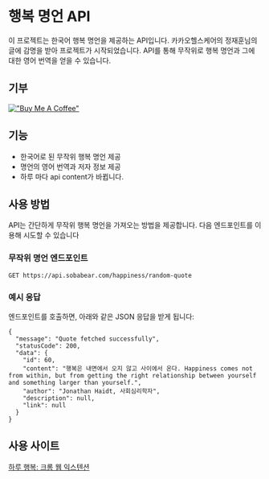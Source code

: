 
# 행복 명언 API

이 프로젝트는 한국어 행복 명언을 제공하는 API입니다. 카카오헬스케어의 정재훈님의 글에 감명을 받아 프로젝트가 시작되었습니다.
API를 통해 무작위로 행복 명언과 그에 대한 영어 번역을 얻을 수 있습니다.

## 기부
[!["Buy Me A Coffee"](https://cdn.buymeacoffee.com/buttons/default-yellow.png)](https://www.buymeacoffee.com/sobabear)



## 기능

- 한국어로 된 무작위 행복 명언 제공
- 명언의 영어 번역과 저자 정보 제공
- 하루 마다 api content가 바뀝니다.


## 사용 방법

API는 간단하게 무작위 행복 명언을 가져오는 방법을 제공합니다. 다음 엔드포인트를 이용해 시도할 수 있습니다

### 무작위 명언 엔드포인트

```bash
GET https://api.sobabear.com/happiness/random-quote
```


### 예시 응답 
엔드포인트를 호출하면, 아래와 같은 JSON 응답을 받게 됩니다:
```
{
  "message": "Quote fetched successfully",
  "statusCode": 200,
  "data": {
    "id": 60,
    "content": "행복은 내면에서 오지 않고 사이에서 온다. Happiness comes not from within, but from getting the right relationship between yourself and something larger than yourself.",
    "author": "Jonathan Haidt, 사회심리학자",
    "description": null,
    "link": null
  }
}
```

## 사용 사이트
[하루 행복: 크롬 웹 익스텐션](https://chromewebstore.google.com/detail/%ED%95%98%EB%A3%A8-%ED%96%89%EB%B3%B5/mlmeakkbggjjgaefcjpajfdmfhlmldin)
